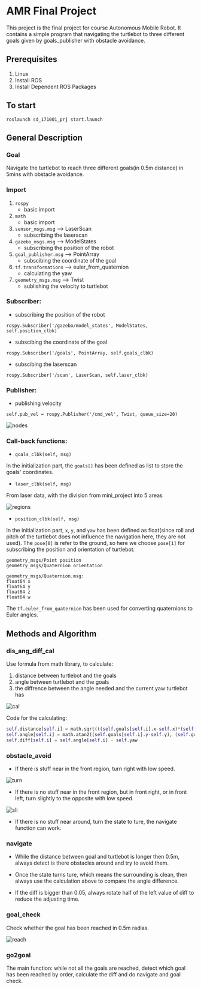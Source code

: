 # AMR Final Project
This project is the final project for course Autonomous Mobile Robot. It contains a simple program that navigating the turtlebot to three different goals given by goals_publisher with obstacle avoidance. 

## Prerequisites
1. Linux
2. Install ROS
3. Install Dependent ROS Packages

## To start
`roslaunch sd_171001_prj start.launch`

## General Description

### Goal
Navigate the turtlebot to reach three different goals(in 0.5m distance) in 5mins with obstacle avoidance.

### Import
1. `rospy`
    - basic import
2. `math`
    - basic import
3. `sensor_msgs.msg` --> LaserScan
    - subscribing the laserscan
4. `gazebo_msgs.msg` --> ModelStates
    - subscribing the position of the robot
5. `goal_publisher.msg` --> PointArray
    - subscibing the coordinate of the goal
6. `tf.transformations` --> euler_from_quaternion
    - calculating the yaw
7. `geometry_msgs.msg` --> Twist
    - sublishing the velocity to turtlebot


### Subscriber:
- subscribing the position of the robot

`rospy.Subscriber('/gazebo/model_states', ModelStates, self.position_clbk)`

- subscibing the coordinate of the goal

`rospy.Subscriber('/goals', PointArray, self.goals_clbk)`

- subscibing the laserscan

`rospy.Subscriber('/scan', LaserScan, self.laser_clbk)`

### Publisher:
- publishing velocity

`self.pub_vel = rospy.Publisher('/cmd_vel', Twist, queue_size=20)`

![nodes](https://github.com/SiyiDai/ARM-project/blob/master/presentation/rosgraph.png)

### Call-back functions:
- `goals_clbk(self, msg)`

In the initialization part, the `goals[]` has been defined as list to store the goals' coordinates.

- `laser_clbk(self, msg)`      

From laser data, with the division from mini_project into 5 areas

![regions](https://github.com/SiyiDai/ARM-project/blob/master/presentation/laser.png)

- `position_clbk(self, msg)`

In the initialization part, `x`, `y`, and `yaw` has been defined as float(since roll and pitch of the turtlebot does not influence the navigation here, they are not used). 
The `pose[0]` is refer to the ground, so here we choose `pose[1]` for subscribing the position and orientation of turtlebot. 

```
geometry_msgs/Point position
geometry_msgs/Quaternion orientation
```
```
geometry_msgs/Quaternion.msg:
float64 x
float64 y
float64 z
float64 w
```
The `tf.euler_from_quaternion` has been used for converting quaternions to Euler angles. 


## Methods and Algorithm

### dis_ang_diff_cal
Use formula from math library, to calculate:

1. distance between turtlebot and the goals
2. angle between turtlebot and the goals
3. the diffrence between the angle needed and the current yaw turtlebot has


![cal](https://github.com/SiyiDai/ARM-project/blob/master/presentation/cal.png)

Code for the calculating:
  ```python
self.distance[self.i] = math.sqrt(((self.goals[self.i].x-self.x)*(self.goals[self.i].x-self.x))+((self.goals[self.i].y-self.y)*(self.goals[self.i].y-self.y)))
self.angle[self.i] = math.atan2((self.goals[self.i].y-self.y), (self.goals[self.i].x-self.x))
self.diff[self.i] = self.angle[self.i] - self.yaw
  ```

### obstacle_avoid
- If there is stuff near in the front region, turn right with low speed. 


![turn](https://github.com/SiyiDai/ARM-project/blob/master/presentation/turn.png)


- If there is no stuff near in the front region, but in front right, or in front left, turn slightly to the opposite with low speed.

![sli](https://github.com/SiyiDai/ARM-project/blob/master/presentation/slight.png)

- If there is no stuff near around, turn the state to ture, the navigate function can work.



### navigate
- While the distance between goal and turtlebot is longer then 0.5m, always detect is there obstacles around and try to avoid them.

- Once the state turns ture, which means the surrounding is clean, then always use the calculation above to compare the angle difference.

- If the diff is bigger than 0.05, always rotate half of the left value of diff to reduce the adjusting time.

### goal_check
Check whether the goal has been reached in 0.5m radias.

![reach](https://github.com/SiyiDai/ARM-project/blob/master/presentation/reach.png)

### go2goal
The main function: while not all the goals are reached, detect which goal has been reached by order, calculate the diff and do navigate and goal check.
